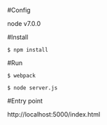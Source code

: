 #Config

node v7.0.0

#Install

```shell
$ npm install 
```

#Run 

```shell
$ webpack

$ node server.js
```

#Entry point

http://localhost:5000/index.html
